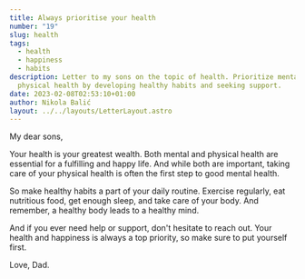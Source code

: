 ```yaml
---
title: Always prioritise your health
number: "19"
slug: health
tags:
  - health
  - happiness
  - habits
description: Letter to my sons on the topic of health. Prioritize mental and
  physical health by developing healthy habits and seeking support.
date: 2023-02-08T02:53:10+01:00
author: Nikola Balić
layout: ../../layouts/LetterLayout.astro
---
```

My dear sons,

Your health is your greatest wealth. Both mental and physical health are essential for a fulfilling and happy life. And while both are important, taking care of your physical health is often the first step to good mental health.

So make healthy habits a part of your daily routine. Exercise regularly, eat nutritious food, get enough sleep, and take care of your body. And remember, a healthy body leads to a healthy mind.

And if you ever need help or support, don't hesitate to reach out. Your health and happiness is always a top priority, so make sure to put yourself first.

Love, Dad.